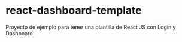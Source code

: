 # react-dashboard-template

Proyecto de ejemplo para tener una plantilla de React JS con Login y Dashboard